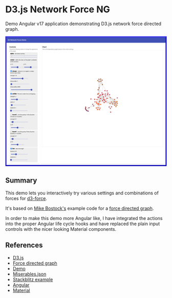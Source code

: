 # D3.js Network Force NG

Demo Angular v17 application demonstrating D3.js network force directed graph.

![Screenshot](src/assets/images/screenshot.png)

## Summary

This demo lets you interactively try various settings and combinations of forces for [d3-force](https://github.com/d3/d3-force).

It's based on [Mike Bostock's](https://bost.ocks.org/) example code for a [force directed graph](http://bl.ocks.org/mbostock/2675ff61ea5e063ede2b5d63c08020c7).

In order to make this demo more Angular like, I have integrated the actions into the proper Angular life cycle hooks and have replaced the plain input controls with the nicer looking Material components.

## References

* [D3.js](https://d3js.org)
* [Force directed graph](https://observablehq.com/@d3/force-directed-graph/2)
* [Demo](https://gist.github.com/steveharoz/8c3e2524079a8c440df60c1ab72b5d03)
* [Miserables.json](https://gist.githubusercontent.com/steveharoz/8c3e2524079a8c440df60c1ab72b5d03/raw/7c039c6b78eea9c97ce763e5fddbfa47c99661f9/miserables.json)
* [Stackblitz example](https://stackblitz.com/edit/angular-13-template-jq8khd?file=src%2Fapp%2Fapp.component.ts)
* [Angular](https://angular.dev)
* [Material](https://material.angular.io)
